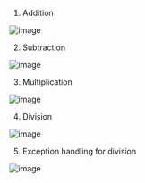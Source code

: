 1. Addition

![image](https://user-images.githubusercontent.com/72083631/174258164-75574321-5276-4691-9dde-599c440d24f4.png)


2. Subtraction

![image](https://user-images.githubusercontent.com/72083631/174258277-b4e16783-859c-4555-85dc-59dba7f37fe4.png)


3. Multiplication

![image](https://user-images.githubusercontent.com/72083631/174258363-672e9cf9-f41b-4a46-9e59-9a5fdb4491b0.png)


4. Division

![image](https://user-images.githubusercontent.com/72083631/174258412-d3707ab7-65f7-4a0f-9b0c-d6ad000b0db4.png)


5. Exception handling for division

![image](https://user-images.githubusercontent.com/72083631/174258578-2607dcbc-3042-4f22-a16f-74ea0e0f7117.png)

